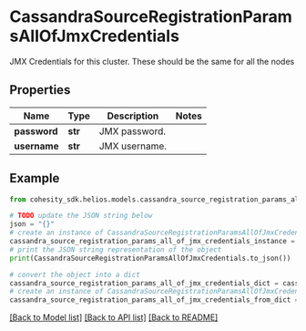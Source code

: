 # CassandraSourceRegistrationParamsAllOfJmxCredentials

JMX Credentials for this cluster. These should be the same for all the nodes

## Properties

Name | Type | Description | Notes
------------ | ------------- | ------------- | -------------
**password** | **str** | JMX password. | 
**username** | **str** | JMX username. | 

## Example

```python
from cohesity_sdk.helios.models.cassandra_source_registration_params_all_of_jmx_credentials import CassandraSourceRegistrationParamsAllOfJmxCredentials

# TODO update the JSON string below
json = "{}"
# create an instance of CassandraSourceRegistrationParamsAllOfJmxCredentials from a JSON string
cassandra_source_registration_params_all_of_jmx_credentials_instance = CassandraSourceRegistrationParamsAllOfJmxCredentials.from_json(json)
# print the JSON string representation of the object
print(CassandraSourceRegistrationParamsAllOfJmxCredentials.to_json())

# convert the object into a dict
cassandra_source_registration_params_all_of_jmx_credentials_dict = cassandra_source_registration_params_all_of_jmx_credentials_instance.to_dict()
# create an instance of CassandraSourceRegistrationParamsAllOfJmxCredentials from a dict
cassandra_source_registration_params_all_of_jmx_credentials_from_dict = CassandraSourceRegistrationParamsAllOfJmxCredentials.from_dict(cassandra_source_registration_params_all_of_jmx_credentials_dict)
```
[[Back to Model list]](../README.md#documentation-for-models) [[Back to API list]](../README.md#documentation-for-api-endpoints) [[Back to README]](../README.md)


